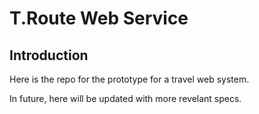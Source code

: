 T.Route Web Service
===================

Introduction
------------

Here is the repo for the prototype for a travel web system.

In future, here will be updated with more revelant specs.

